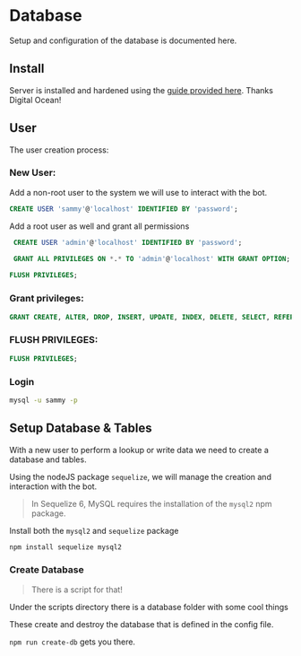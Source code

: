 # Database

Setup and configuration of the database is documented here.

## Install

Server is installed and hardened using the [guide provided here](https://www.digitalocean.com/community/tutorials/how-to-install-mysql-on-ubuntu-22-04). Thanks Digital Ocean!

## User

The user creation process:

### New User:

Add a non-root user to the system we will use to interact with the bot.

```sql
CREATE USER 'sammy'@'localhost' IDENTIFIED BY 'password';
```

Add a root user as well and grant all permissions
```sql
 CREATE USER 'admin'@'localhost' IDENTIFIED BY 'password';
 
 GRANT ALL PRIVILEGES ON *.* TO 'admin'@'localhost' WITH GRANT OPTION;

FLUSH PRIVILEGES;
```

### Grant privileges:

```sql
GRANT CREATE, ALTER, DROP, INSERT, UPDATE, INDEX, DELETE, SELECT, REFERENCES, RELOAD on *.* TO 'sammy'@'localhost' WITH GRANT OPTION;
```

### FLUSH PRIVILEGES:

```sql
FLUSH PRIVILEGES;
```

### Login

```bash
mysql -u sammy -p
```


## Setup Database & Tables

With a new user to perform a lookup or write data we need to create a database and tables.

Using the nodeJS package `sequelize`, we will manage the creation and interaction with the bot.

> In Sequelize 6, MySQL requires the installation of the `mysql2` npm package.

Install both the `mysql2` and `sequelize` package

```bash
npm install sequelize mysql2
```

### Create Database

> There is a script for that!

Under the scripts directory there is a database folder with some cool things

These create and destroy the database that is defined in the config file.

`npm run create-db` gets you there.



















